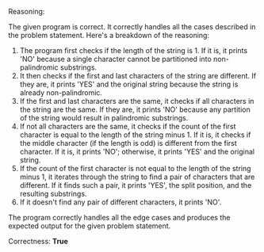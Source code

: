 Reasoning:

The given program is correct. It correctly handles all the cases described in the problem statement. Here's a breakdown of the reasoning:

1.  The program first checks if the length of the string is 1. If it is, it prints 'NO' because a single character cannot be partitioned into non-palindromic substrings.
2.  It then checks if the first and last characters of the string are different. If they are, it prints 'YES' and the original string because the string is already non-palindromic.
3.  If the first and last characters are the same, it checks if all characters in the string are the same. If they are, it prints 'NO' because any partition of the string would result in palindromic substrings.
4.  If not all characters are the same, it checks if the count of the first character is equal to the length of the string minus 1. If it is, it checks if the middle character (if the length is odd) is different from the first character. If it is, it prints 'NO'; otherwise, it prints 'YES' and the original string.
5.  If the count of the first character is not equal to the length of the string minus 1, it iterates through the string to find a pair of characters that are different. If it finds such a pair, it prints 'YES', the split position, and the resulting substrings.
6.  If it doesn't find any pair of different characters, it prints 'NO'.

The program correctly handles all the edge cases and produces the expected output for the given problem statement.

Correctness: **True**